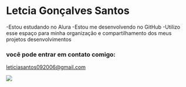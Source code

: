 # Letcia Gonçalves Santos

-Estou estudando no Alura
-Estou me desenvolvendo no GitHub
-Utilizo esse espaço para minha organização e compartilhamento dos meus projetos desenvolvimentos

### você pode entrar em contato comigo:

leticiasantos092006@gmail.com

![](https://media1.tenor.com/m/jacchkTyrhYAAAAC/happy-dance.gif)

